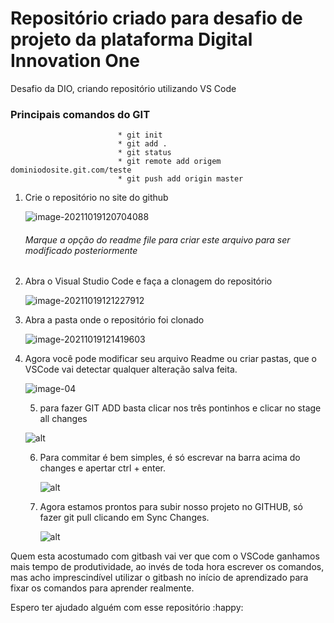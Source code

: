 # Repositório criado para desafio de projeto da plataforma Digital Innovation One 
Desafio da DIO, criando repositório utilizando VS Code

### Principais comandos do GIT

							* git init
							* git add .
							* git status
							* git remote add origem dominiodosite.git.com/teste
							* git push add origin master 

1. Crie o repositório no site do github

   ![image-20211019120704088](https://live.staticflickr.com/65535/51606948411_1b933c902e_z.jpg)

   ###### Marque a opção do readme file para criar este arquivo para ser modificado posteriormente

2. Abra o Visual Studio Code e faça a clonagem do repositório

   ![image-20211019121227912](https://live.staticflickr.com/65535/51607165393_6f56cb2d42_m.jpg)

3. Abra a pasta onde o repositório foi clonado

   ![image-20211019121419603](https://live.staticflickr.com/65535/51607165363_d7181615df_n.jpg)

4. Agora você pode modificar seu arquivo Readme ou criar pastas, que o VSCode vai detectar qualquer alteração salva feita.

   ![image-04](https://live.staticflickr.com/65535/51607205048_16c3ac3fa1_n.jpg)

   5. para fazer GIT ADD basta clicar nos três pontinhos e clicar no stage all changes 

   ![alt](https://live.staticflickr.com/65535/51607292793_162762657a_z.jpg)

   6. Para commitar é bem simples, é só escrevar na barra acima do changes e apertar ctrl + enter.

      ![alt](https://live.staticflickr.com/65535/51607988100_f5e73f9819_n.jpg) 

   7. Agora estamos prontos para subir nosso projeto no GITHUB, só fazer git pull clicando  em Sync Changes.

      

      ![alt](https://live.staticflickr.com/65535/51608013990_f3bcf6f006_n.jpg)



Quem esta acostumado com gitbash vai ver que com o VSCode ganhamos mais tempo de produtividade, ao invés de toda hora escrever os comandos, mas acho imprescindível utilizar o gitbash no início de aprendizado para fixar os comandos para aprender realmente.



Espero ter ajudado alguém com esse repositório :happy:

